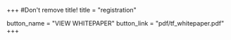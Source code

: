+++
#Don't remove title!
title = "registration"

button_name = "VIEW WHITEPAPER"
button_link = "pdf/tf_whitepaper.pdf"
+++
